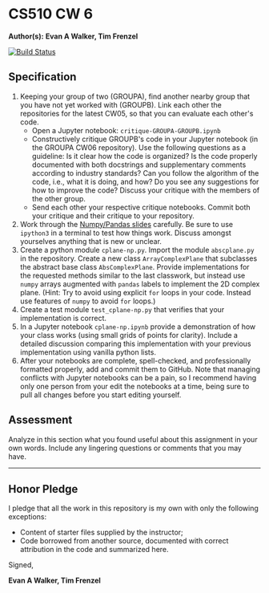 # CS510 CW 6

**Author(s):** **Evan A Walker, Tim Frenzel**

[![Build Status](https://travis-ci.org/chapman-cs510-2017f/cw-06-YOURNAME.svg?branch=master)](https://travis-ci.org/chapman-cs510-2017f/cw-06-YOURNAME)

## Specification

1. Keeping your group of two (GROUPA), find another nearby group that you have not yet worked with (GROUPB). Link each other the repositories for the latest CW05, so that you can evaluate each other's code.
    * Open a Jupyter notebook: ```critique-GROUPA-GROUPB.ipynb```
    * Constructively critique GROUPB's code in your Jupyter notebook (in the GROUPA CW06 repository). Use the following questions as a guideline: Is it clear how the code is organized? Is the code properly documented with both docstrings and supplementary comments according to industry standards? Can you follow the algorithm of the code, i.e., what it is doing, and how? Do you see any suggestions for how to improve the code? Discuss your critique with the members of the other group.
    * Send each other your respective critique notebooks. Commit both your critique and their critique to your repository.
1. Work through the [Numpy/Pandas slides](http://slides.com/profdressel/numpy-and-pandas-overview) carefully. Be sure to use ```ipython3``` in a terminal to test how things work. Discuss amongst yourselves anything that is new or unclear.
1. Create a python module ```cplane-np.py```. Import the module ```abscplane.py``` in the repository. Create a new class ```ArrayComplexPlane``` that subclasses the abstract base class ```AbsComplexPlane```. Provide implementations for the requested methods similar to the last classwork, but instead use ```numpy``` arrays augmented with ```pandas``` labels to implement the 2D complex plane.  (Hint: Try to avoid using explicit ```for``` loops in your code. Instead use features of ```numpy``` to avoid ```for``` loops.)
1. Create a test module ```test_cplane-np.py``` that verifies that your implementation is correct.
1. In a Jupyter notebook ```cplane-np.ipynb``` provide a demonstration of how your class works (using small grids of points for clarity). Include a detailed discussion comparing this implementation with your previous implementation using vanilla python lists.
1. After your notebooks are complete, spell-checked, and professionally formatted properly, add and commit them to GitHub. Note that managing conflicts with Jupyter notebooks can be a pain, so I recommend having only one person from your edit the notebooks at a time, being sure to pull all changes before you start editing yourself.


## Assessment

Analyze in this section what you found useful about this assignment in your own words. Include any lingering questions or comments that you may have.

****

## Honor Pledge

I pledge that all the work in this repository is my own with only the following exceptions:

* Content of starter files supplied by the instructor;
* Code borrowed from another source, documented with correct attribution in the code and summarized here.

Signed,

**Evan A Walker, Tim Frenzel**

